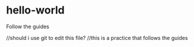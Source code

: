 # hello-world
Follow the guides

//should i use git to edit this file?
//this is a practice that follows the guides
